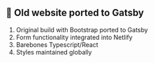 ## 🚀 Old website ported to Gatsby 

1.  Original build with Bootstrap ported to Gatsby
2.  Form functionality integrated into Netlify
3.  Barebones Typescript/React
4.  Styles maintained globally

